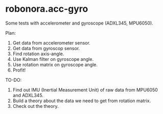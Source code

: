# robonora.acc-gyro
Some tests with accelerometer and gyroscope (ADXL345, MPU6050).

Plan:

1. Get data from accelerometer sensor.
2. Get data from gyroscop sensor.
3. Find rotation axis-angle.
4. Use Kalman filter on gyroscope angle.
5. Use rotation matrix on gyroscope angle.
6. Profit!

TO-DO:

1. Find out IMU (Inertial Measurement Unit) of raw data from MPU6050 and ADXL345.
2. Build a theory about the data we need to get from rotation matrix.
3. Check out the theory.